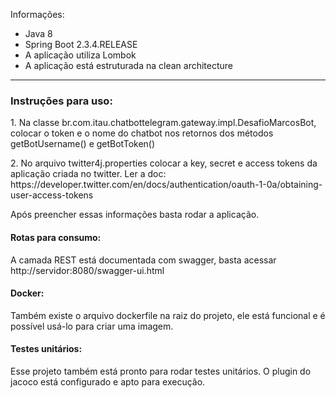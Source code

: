Informações:
 - Java 8
 - Spring Boot 2.3.4.RELEASE
 - A aplicação utiliza Lombok
 - A aplicação está estruturada na clean architecture 
----------------------------------------------------------------------------------------------------------------------------------------------------------------
<h3> Instruções para uso: </h3>

<p>1. Na classe br.com.itau.chatbottelegram.gateway.impl.DesafioMarcosBot, colocar o token e o nome do chatbot nos retornos dos métodos getBotUsername() e getBotToken()</p>

<p>2. No arquivo twitter4j.properties colocar a key, secret e access tokens da aplicação criada no twitter. 
Ler a doc: https://developer.twitter.com/en/docs/authentication/oauth-1-0a/obtaining-user-access-tokens</p>

<p>Após preencher essas informações basta rodar a aplicação. </p>

<h4>Rotas para consumo: </h4>
<p>A camada REST está documentada com swagger, basta acessar http://servidor:8080/swagger-ui.html</p>

<h4>Docker: </h4>
<p>Também existe o arquivo dockerfile na raiz do projeto, ele está funcional e é possível usá-lo para criar uma imagem.</p>

<h4>Testes unitários: </h4>
<p>Esse projeto também está pronto para rodar testes unitários. O plugin do jacoco está configurado e apto para execução.</p>